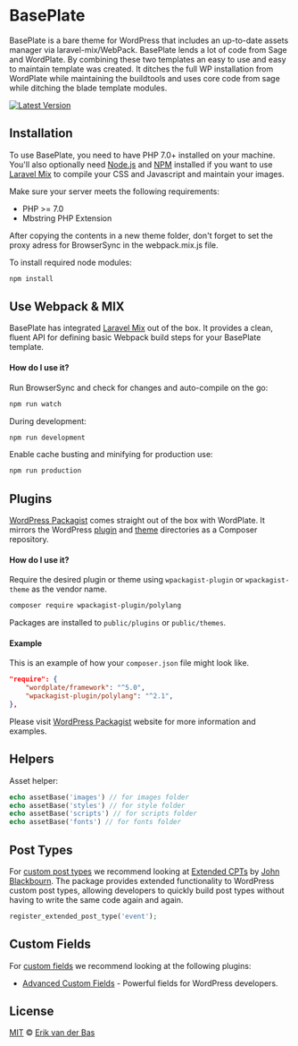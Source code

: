 # BasePlate

BasePlate is a bare theme for WordPress that includes an up-to-date assets manager via laravel-mix/WebPack. BasePlate lends a lot of code from Sage and WordPlate. By combining these two templates an easy to use and easy to maintain template was created. It ditches the full WP installation from WordPlate while maintaining the buildtools and uses core code from sage while ditching the blade template modules.

[![Latest Version](https://img.shields.io/github/release/wordplate/wordplate.svg?style=flat)](https://github.com/Levdbas/BasePlate/releases)

## Installation

To use BasePlate, you need to have PHP 7.0+ installed on your machine. You'll also optionally need [Node.js](https://nodejs.org/en) and [NPM](https://www.npmjs.com) installed if you want to use [Laravel Mix](https://laravel.com/docs/5.4/mix) to compile your CSS and Javascript and maintain your images.

Make sure your server meets the following requirements:

- PHP >= 7.0
- Mbstring PHP Extension


After copying the contents in a new theme folder, don't forget to set the proxy adress for BrowserSync in the webpack.mix.js file.

To install required node modules:

```bash
npm install
```
## Use Webpack & MIX

BasePlate has integrated [Laravel Mix](https://laravel.com/docs/5.4/mix) out of the box. It provides a clean, fluent API for defining basic Webpack build steps for your BasePlate template.

#### How do I use it?

Run BrowserSync and check for changes and auto-compile on the go:
```bash
npm run watch
```
During development:
```bash
npm run development
```

Enable cache busting and minifying for production use:
```bash
npm run production
```

## Plugins

[WordPress Packagist](https://wpackagist.org) comes straight out of the box with WordPlate. It mirrors the WordPress [plugin](https://plugins.svn.wordpress.org) and [theme](https://themes.svn.wordpress.org) directories as a Composer repository.

#### How do I use it?

Require the desired plugin or theme using `wpackagist-plugin` or `wpackagist-theme` as the vendor name.

```bash
composer require wpackagist-plugin/polylang
```

Packages are installed to `public/plugins` or `public/themes`.

#### Example

This is an example of how your `composer.json` file might look like.

```json
"require": {
    "wordplate/framework": "^5.0",
    "wpackagist-plugin/polylang": "^2.1",
},
```

Please visit [WordPress Packagist](https://wpackagist.org) website for more information and examples.

## Helpers

Asset helper:
```php
echo assetBase('images') // for images folder
echo assetBase('styles') // for style folder
echo assetBase('scripts') // for scripts folder
echo assetBase('fonts') // for fonts folder
```


## Post Types

For [custom post types](https://codex.wordpress.org/Post_Types#Custom_Post_Types) we recommend looking at [Extended CPTs](https://github.com/johnbillion/extended-cpts) by [John Blackbourn](https://github.com/johnbillion). The package provides extended functionality to WordPress custom post types, allowing developers to quickly build post types without having to write the same code again and again.

```php
register_extended_post_type('event');
```

## Custom Fields

For [custom fields](https://codex.wordpress.org/Custom_Fields) we recommend looking at the following plugins:

- [Advanced Custom Fields](http://www.advancedcustomfields.com) - Powerful fields for WordPress developers.


## License

[MIT](LICENSE) © [Erik van der Bas](https://basedonline.nl)
